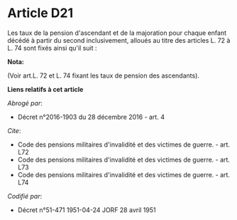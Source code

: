 # Article D21

Les taux de la pension d'ascendant et de la majoration pour chaque enfant décédé à partir du second inclusivement, alloués au
titre des articles L. 72 à L. 74 sont fixés ainsi qu'il suit :

**Nota:**

(Voir art.L. 72 et L. 74 fixant les taux de pension des ascendants).

**Liens relatifs à cet article**

_Abrogé par_:

  - Décret n°2016-1903 du 28 décembre 2016 - art. 4

_Cite_:

  - Code des pensions militaires d'invalidité et des victimes de guerre. - art. L72
  - Code des pensions militaires d'invalidité et des victimes de guerre. - art. L73
  - Code des pensions militaires d'invalidité et des victimes de guerre. - art. L74

_Codifié par_:

  - Décret n°51-471 1951-04-24 JORF 28 avril 1951
